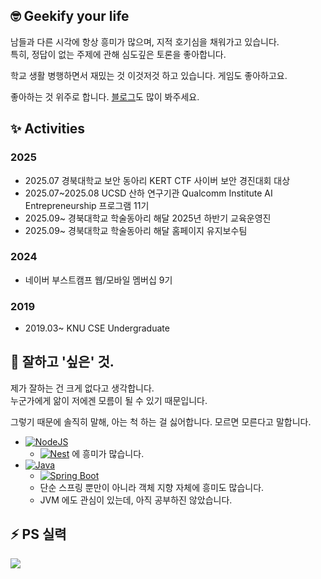 

## 🤓 Geekify your life

남들과 다른 시각에 항상 흥미가 많으며, 지적 호기심을 채워가고 있습니다. <br>
특히, 정답이 없는 주제에 관해 심도깊은 토론을 좋아합니다.

학교 생활 병행하면서 재밌는 것 이것저것 하고 있습니다. 게임도 좋아하고요.

좋아하는 것 위주로 합니다. [블로그](https://blog.blu3fishez.org)도 많이 봐주세요.

## ✨ Activities

### 2025

- 2025.07 경북대학교 보안 동아리 KERT CTF 사이버 보안 경진대회 대상
- 2025.07~2025.08 UCSD 산하 연구기관 Qualcomm Institute AI Entrepreneurship 프로그램 11기 
- 2025.09~ 경북대학교 학술동아리 해달 2025년 하반기 교육운영진
- 2025.09~ 경북대학교 학술동아리 해달 홈페이지 유지보수팀

### 2024

- 네이버 부스트캠프 웹/모바일 멤버십 9기

### 2019

- 2019.03~ KNU CSE Undergraduate

## 🌱 잘하고 '싶은' 것.

제가 잘하는 건 크게 없다고 생각합니다.<br>
누군가에게 앎이 저에겐 모름이 될 수 있기 때문입니다.

그렇기 때문에 솔직히 말해, 아는 척 하는 걸 싫어합니다. 모르면 모른다고 말합니다.

- [![NodeJS](https://img.shields.io/badge/Node.js-6DA55F?logo=node.js&logoColor=white)](#)
  - [![Nest](https://img.shields.io/badge/Nest.js-%23E0234E.svg?logo=nestjs&logoColor=white)](#) 에 흥미가 많습니다.
- [![Java](https://img.shields.io/badge/Java-%23ED8B00.svg?logo=openjdk&logoColor=white)](#)
  - [![Spring Boot](https://img.shields.io/badge/Spring%20Boot-6DB33F?logo=springboot&logoColor=fff)](#)
  - 단순 스프링 뿐만이 아니라 객체 지향 자체에 흥미도 많습니다.
  - JVM 에도 관심이 있는데, 아직 공부하진 않았습니다.

## ⚡ PS 실력

<img align="center" src="http://mazassumnida.wtf/api/v2/generate_badge?boj=blu3fishez">
